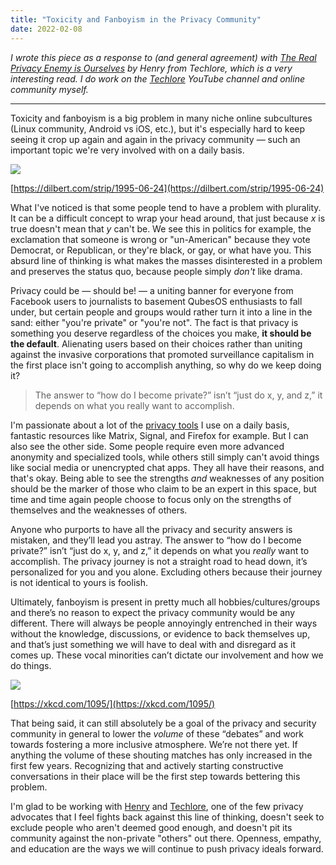 ```yaml
---
title: "Toxicity and Fanboyism in the Privacy Community"
date: 2022-02-08
---
```


_I wrote this piece as a response to (and general agreement) with [The Real Privacy Enemy is Ourselves](https://medium.com/@henryistaken/the-real-privacy-enemy-is-ourselves-dc2188ad7eeb) by Henry from Techlore, which is a very interesting read. I do work on the [Techlore](https://techlore.tech) YouTube channel and online community myself._

---

Toxicity and fanboyism is a big problem in many niche online subcultures (Linux community, Android vs iOS, etc.), but it's especially hard to keep seeing it crop up again and again in the privacy community — such an important topic we're very involved with on a daily basis.

![](/2022-02-08-toxicity-and-fanboyism-in-the-privacy-community/dilbert.gif)

[https://dilbert.com/strip/1995-06-24](https://dilbert.com/strip/1995-06-24)

What I've noticed is that some people tend to have a problem with plurality. It can be a difficult concept to wrap your head around, that just because _x_ is true doesn't mean that _y_ can't be. We see this in politics for example, the exclamation that someone is wrong or "un-American" because they vote Democrat, or Republican, or they're black, or gay, or what have you. This absurd line of thinking is what makes the masses disinterested in a problem and preserves the status quo, because people simply _don't_ like drama.

Privacy could be — should be! — a uniting banner for everyone from Facebook users to journalists to basement QubesOS enthusiasts to fall under, but certain people and groups would rather turn it into a line in the sand: either "you're private" or "you're not". The fact is that privacy is something you deserve regardless of the choices you make, **it should be the default**. Alienating users based on their choices rather than uniting against the invasive corporations that promoted surveillance capitalism in the first place isn't going to accomplish anything, so why do we keep doing it?

> The answer to “how do I become private?” isn’t “just do x, y, and z,” it depends on what you really want to accomplish.

I'm passionate about a lot of the [privacy tools](https://privacyguides.org/) I use on a daily basis, fantastic resources like Matrix, Signal, and Firefox for example. But I can also see the other side. Some people require even more advanced anonymity and specialized tools, while others still simply can't avoid things like social media or unencrypted chat apps. They all have their reasons, and that's okay. Being able to see the strengths _and_ weaknesses of any position should be the marker of those who claim to be an expert in this space, but time and time again people choose to focus only on the strengths of themselves and the weaknesses of others.

Anyone who purports to have all the privacy and security answers is mistaken, and they’ll lead you astray. The answer to “how do I become private?” isn’t “just do x, y, and z,” it depends on what you _really_ want to accomplish.  The privacy journey is not a straight road to head down, it’s personalized for you and you alone.  Excluding others because their journey is not identical to yours is foolish.

Ultimately, fanboyism is present in pretty much all hobbies/cultures/groups and there’s no reason to expect the privacy community would be any different. There will always be people annoyingly entrenched in their ways without the knowledge, discussions, or evidence to back themselves up, and that’s just something we will have to deal with and disregard as it comes up. These vocal minorities can’t dictate our involvement and how we do things.

![](/2022-02-08-toxicity-and-fanboyism-in-the-privacy-community/xkcd.png)

[https://xkcd.com/1095/](https://xkcd.com/1095/)

That being said, it can still absolutely be a goal of the privacy and security community in general to lower the _volume_ of these “debates” and work towards fostering a more inclusive atmosphere. We’re not there yet. If anything the volume of these shouting matches has only increased in the first few years. Recognizing that and actively starting constructive conversations in their place will be the first step towards bettering this problem.

I'm glad to be working with [Henry](https://medium.com/u/67cd721e7e2d?source=post_page-----151943627fc0--------------------------------) and [Techlore](https://techlore.tech/), one of the few privacy advocates that I feel fights back against this line of thinking, doesn't seek to exclude people who aren't deemed good enough, and doesn't pit its community against the non-private "others" out there. Openness, empathy, and education are the ways we will continue to push privacy ideals forward.
